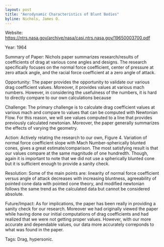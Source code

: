 ```yaml
---
layout: post
title: "Aerodynamic Characteristics of Blunt Bodies"
byline: Nichols, James O.
---
```

Website: https://ntrs.nasa.gov/archive/nasa/casi.ntrs.nasa.gov/19650003700.pdf

Year: 1964

Summary of Paper: Nichols paper summarizes research/results of coefficients of drag at various cone angles and designs. The research specifically focuses on the normal force coefficient, center of pressure at zero attack angle, and the racial force coefficient at a zero angle of attack. 

Opportunity: The paper provides the opportunity to validate our various drag coefficient values. Moreover, it provides values at various mach numbers. However, in considering the usefulness of the numbers, it is hard to directly compare to our own calculations because 

Challenge: The primary challenge is to calculate drag coefficient values at various mach and compare to values that can be computed with Newtonian Flow. For this reason, we will see values computed to a line that provides previously calculated newtonian. Moreover, the paper generally summarizes the effects of varying the geometry.

Action: Actively relating the research to our own, Figure 4. Variation of normal force coefficient slope with Mach Number-spherically blunted cones, gives a great estimate/comparison. The most satisfying result is that our values compare at the same magnitude of one hundredth. Though, again it is important to note that we did not use a spherically blunted cone but it is sufficient enough to provide a sanity check. 

Resolution: Some of the main points are: linearity of normal force coefficient versus angle of attack decreases with increasing bluntness, agreeability of pointed cone data with pointed cone theory, and modified newtonian follows the same trend as the calculated data but cannot be considered absolute.

Future/Impact: As for implications, the paper has been really in providing a sanity check for our research. Moreover we had originally viewed the paper while having done our initial computations of drag coefficients and had realized that we were not getting proper values. However, with our more accurate and dependable values, our data more accurately correponds to what was found in the paper.

Tags: Drag, hypersonic.
